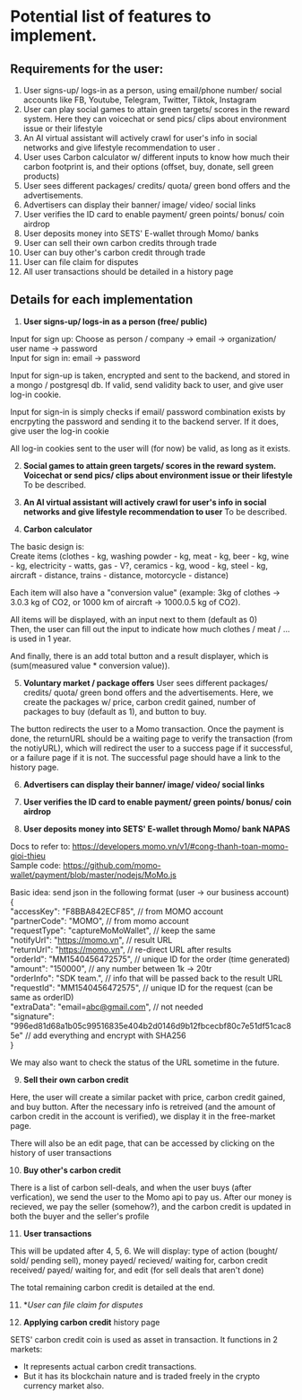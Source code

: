 # Potential list of features to implement. 
## Requirements for the user:
1. User signs-up/ logs-in as a person, using email/phone number/ social accounts like FB, Youtube, Telegram, Twitter, Tiktok, Instagram
2. User can play social games to attain green targets/ scores in the reward system. Here they can voicechat or send pics/ clips about environment issue or their lifestyle
3. An AI virtual assistant will actively crawl for user's info in social networks and give lifestyle recommendation to user .
4. User uses Carbon calculator w/ different inputs to know how much their carbon footprint is, and their options (offset, buy, donate, sell green products) 
5. User sees different packages/ credits/ quota/ green bond offers and the advertisements.
6. Advertisers can display their banner/ image/ video/ social links
7. User verifies the ID card to enable payment/ green points/ bonus/ coin airdrop
8. User deposits money into SETS' E-wallet through Momo/ banks
9. User can sell their own carbon credits through trade
10. User can buy other's carbon credit through trade
11. User can file claim for disputes
12. All user transactions should be detailed in a history page


## Details for each implementation
1. **User signs-up/ logs-in as a person (free/ public)**
  
Input for sign up: Choose as person / company -> email -> organization/ user name -> password  
Input for sign in: email -> password  

Input for sign-up is taken, encrypted and sent to the backend, and stored in a mongo / postgresql db. If valid, send validity back to user, and give user log-in cookie.

Input for sign-in is simply checks if email/ password combination exists by encrpyting the password and sending it to the backend server. If it does, give user the log-in cookie

All log-in cookies sent to the user will (for now) be valid, as long as it exists. 

2. **Social games to attain green targets/ scores in the reward system. Voicechat or send pics/ clips about environment issue or their lifestyle**
To be described.

3. **An AI virtual assistant will actively crawl for user's info in social networks and give lifestyle recommendation to user**
To be described.

4. **Carbon calculator**

The basic design is:  
Create items (clothes - kg, washing powder - kg, meat - kg, beer - kg, wine - kg, electricity - watts, gas - V?, ceramics - kg, wood - kg, steel - kg, aircraft - distance, trains - distance, motorcycle - distance)   

Each item will also have a "conversion value" (example: 3kg of clothes -> 3.0.3 kg of CO2, or 1000 km of aircraft -> 1000.0.5 kg of CO2).   

All items will be displayed, with an input next to them (default as 0)  
Then, the user can fill out the input to indicate how much clothes / meat / ... is used in 1 year.  

And finally, there is an add total button and a result displayer, which is (sum(measured value * conversion value)).  


5. **Voluntary market / package offers** 
User sees different packages/ credits/ quota/ green bond offers and the advertisements.
Here, we create the packages w/ price, carbon credit gained, number of packages to buy (default as 1), and button to buy.  

The button redirects the user to a Momo transaction. Once the payment is done, the returnURL should be a waiting page to verify the transaction (from the notiyURL), which will redirect the user to a success page if it successful, or a failure page if it is not. The successful page should have a link to the history page.   

6. **Advertisers can display their banner/ image/ video/ social links**

7. **User verifies the ID card to enable payment/ green points/ bonus/ coin airdrop**

8. **User deposits money into SETS' E-wallet through Momo/ bank NAPAS**
  
Docs to refer to: https://developers.momo.vn/v1/#cong-thanh-toan-momo-gioi-thieu   
Sample code: https://github.com/momo-wallet/payment/blob/master/nodejs/MoMo.js   

Basic idea: send json in the following format (user -> our business account)   
{  
  "accessKey": "F8BBA842ECF85", // from MOMO account  
  "partnerCode": "MOMO", //  from momo account  
  "requestType": "captureMoMoWallet", // keep the same  
  "notifyUrl": "https://momo.vn", // result URL  
  "returnUrl": "https://momo.vn", // re-direct URL after results  
  "orderId": "MM1540456472575", // unique ID for the order (time generated)  
  "amount": "150000", // any number between 1k -> 20tr  
  "orderInfo": "SDK team.", // info that will be passed back to the result URL  
  "requestId": "MM1540456472575", // unique ID for the request (can be same as orderID)  
  "extraData": "email=abc@gmail.com", // not needed   
  "signature": "996ed81d68a1b05c99516835e404b2d0146d9b12fbcecbf80c7e51df51cac85e"
  // add everything and encrypt with SHA256  
}  
  
We may also want to check the status of the URL sometime in the future. 


9. **Sell their own carbon credit**

Here, the user will create a similar packet with price, carbon credit gained, and buy button. After the necessary info is retreived (and the amount of carbon credit in the account is verified), we display it in the free-market page.

There will also be an edit page, that can be accessed by clicking on the history of user transactions
  
10. **Buy other's carbon credit** 

There is a list of carbon sell-deals, and when the user buys (after verfication), we send the user to the Momo api to pay us. After our money is recieved, we pay the seller (somehow?), and the carbon credit is updated in both the buyer and the seller's profile  


11. **User transactions**

This will be updated after 4, 5, 6. 
We will display: type of action (bought/ sold/ pending sell), money payed/ recieved/ waiting for, carbon credit received/ payed/ waiting for, and edit (for sell deals that aren't done)

The total remaining carbon credit is detailed at the end. 

11. **User can file claim for disputes*

12. **Applying carbon credit** history page

SETS' carbon credit coin is used as asset in transaction. It functions in 2 markets: 
- It represents actual carbon credit transactions.
- But it has its blockchain nature and is traded freely in the crypto currency market also.
